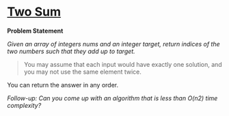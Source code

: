 # [Two Sum](https://leetcode.com/problems/two-sum/description/)

**Problem Statement**

_Given an array of integers nums and an integer target, return indices of the two numbers such that they add up to target._

> You may assume that each input would have exactly one solution, and you may not use the same element twice.

You can return the answer in any order.

_Follow-up: Can you come up with an algorithm that is less than O(n2) time complexity?_
